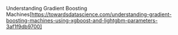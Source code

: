 Understanding Gradient Boosting Machines[https://towardsdatascience.com/understanding-gradient-boosting-machines-using-xgboost-and-lightgbm-parameters-3af1f9db9700]